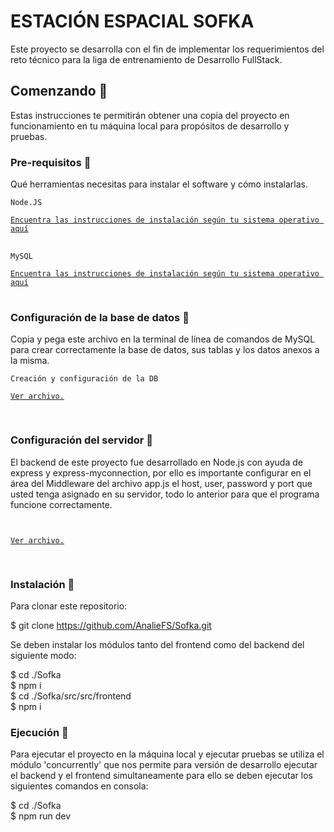 # ESTACIÓN ESPACIAL SOFKA

Este proyecto se desarrolla con el fin de implementar los requerimientos del reto técnico para la liga de entrenamiento de Desarrollo FullStack.

## Comenzando 🚀
Estas instrucciones te permitirán obtener una copia del proyecto en funcionamiento en tu máquina local para propósitos de desarrollo y pruebas.

### Pre-requisitos 📝

Qué herramientas necesitas para instalar el software y cómo instalarlas.

<pre>
<code>Node.JS
<a href="https://nodejs.org/en/" rel="nofollow">
Encuentra las instrucciones de instalación según tu sistema operativo aquí</a>
</code>
</pre>


<pre>
<code>MySQL
<a href="https://www.mysql.com/" rel="nofollow">
Encuentra las instrucciones de instalación según tu sistema operativo aquí</a>
</code>
</pre>

### Configuración de la base de datos 📝
Copia y pega este archivo en la terminal de línea de comandos de MySQL para crear correctamente la base de datos, sus tablas y los datos anexos a la misma.

<pre>
<code>Creación y configuración de la DB
<a href="https://github.com/AnalieFS/Sofka/blob/main/src/Database/db.sql" rel="nofollow">
Ver archivo.
</a>
</code>
</pre>


### Configuración del servidor 📝
El backend de este proyecto fue desarrollado en Node.js con ayuda de express y express-myconnection, por ello es importante configurar en el área del Middleware del archivo app.js el host, user, password y port que usted tenga asignado en su servidor, todo lo anterior para que el programa funcione correctamente.
<pre>
<code>
<a href="https://github.com/AnalieFS/Sofka/blob/main/src/app.js" rel="nofollow">
Ver archivo.
</a>
</code>
</pre>

### Instalación 📝
Para clonar este repositorio: <br/>

$ git clone https://github.com/AnalieFS/Sofka.git <br/>

Se deben instalar los módulos tanto del frontend como del backend del siguiente modo: <br/>

$ cd ./Sofka <br/>
$ npm i <br/>
$ cd ./Sofka/src/src/frontend <br/>
$ npm i <br/>

### Ejecución 📝

Para ejecutar el proyecto en la máquina local y ejecutar pruebas se utiliza el módulo 'concurrently' que nos permite para versión de desarrollo ejecutar el backend y el frontend simultaneamente para ello se deben ejecutar los siguientes comandos en consola: <br/>

$ cd ./Sofka<br/>
$ npm run dev <br/>
